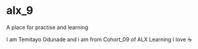 # alx_9
A place for practise and learning 

I am Temitayo Odunade and i am from Cohort_09 of ALX Learning
I love :coffee: 
